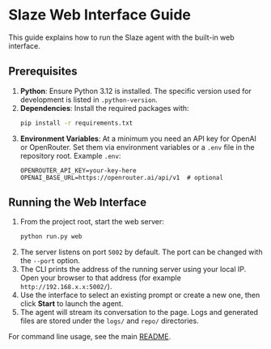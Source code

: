 # Slaze Web Interface Guide

This guide explains how to run the Slaze agent with the built-in web interface.

## Prerequisites

1. **Python**: Ensure Python 3.12 is installed. The specific version used for development is listed in `.python-version`.
2. **Dependencies**: Install the required packages with:
   ```bash
   pip install -r requirements.txt
   ```
3. **Environment Variables**: At a minimum you need an API key for OpenAI or OpenRouter. Set them via environment variables or a `.env` file in the repository root. Example `.env`:
   ```
   OPENROUTER_API_KEY=your-key-here
   OPENAI_BASE_URL=https://openrouter.ai/api/v1  # optional
   ```

## Running the Web Interface

1. From the project root, start the web server:
   ```bash
   python run.py web
   ```
2. The server listens on port `5002` by default. The port can be changed with the `--port` option.
3. The CLI prints the address of the running server using your local IP. Open
   your browser to that address (for example `http://192.168.x.x:5002/`).
4. Use the interface to select an existing prompt or create a new one, then click **Start** to launch the agent.
5. The agent will stream its conversation to the page. Logs and generated files are stored under the `logs/` and `repo/` directories.

For command line usage, see the main [README](../README.md).
